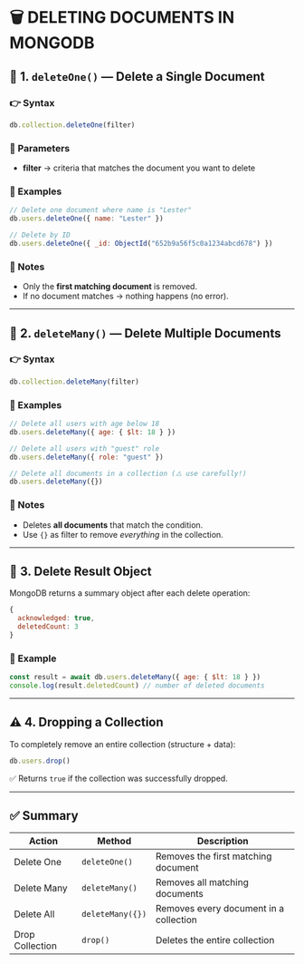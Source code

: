 # 🗑️ DELETING DOCUMENTS IN MONGODB

## 📘 1. `deleteOne()` — Delete a Single Document

### 👉 Syntax

```js
db.collection.deleteOne(filter)
```

### 🔹 Parameters

* **filter** → criteria that matches the document you want to delete

### 🧩 Examples

```js
// Delete one document where name is "Lester"
db.users.deleteOne({ name: "Lester" })

// Delete by ID
db.users.deleteOne({ _id: ObjectId("652b9a56f5c0a1234abcd678") })
```

### 🧠 Notes

* Only the **first matching document** is removed.
* If no document matches → nothing happens (no error).

---

## 📘 2. `deleteMany()` — Delete Multiple Documents

### 👉 Syntax

```js
db.collection.deleteMany(filter)
```

### 🧩 Examples

```js
// Delete all users with age below 18
db.users.deleteMany({ age: { $lt: 18 } })

// Delete all users with "guest" role
db.users.deleteMany({ role: "guest" })

// Delete all documents in a collection (⚠️ use carefully!)
db.users.deleteMany({})
```

### 🧠 Notes

* Deletes **all documents** that match the condition.
* Use `{}` as filter to remove *everything* in the collection.

---

## 🧾 3. Delete Result Object

MongoDB returns a summary object after each delete operation:

```js
{
  acknowledged: true,
  deletedCount: 3
}
```

### 🔹 Example

```js
const result = await db.users.deleteMany({ age: { $lt: 18 } })
console.log(result.deletedCount) // number of deleted documents
```

---

## ⚠️ 4. Dropping a Collection

To completely remove an entire collection (structure + data):

```js
db.users.drop()
```

✅ Returns `true` if the collection was successfully dropped.

---

## ✅ Summary

| Action          | Method           | Description                            |
| --------------- | ---------------- | -------------------------------------- |
| Delete One      | `deleteOne()`    | Removes the first matching document    |
| Delete Many     | `deleteMany()`   | Removes all matching documents         |
| Delete All      | `deleteMany({})` | Removes every document in a collection |
| Drop Collection | `drop()`         | Deletes the entire collection          |